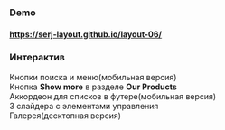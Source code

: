 ### Demo
#### https://serj-layout.github.io/layout-06/

### Интерактив
Кнопки поиска и меню(мобильная версия)  
Кнопка **Show more** в разделе **Our Products**  
Аккордеон для списков в футере(мобильная версия)  
3 слайдера с элементами управления  
Галерея(десктопная версия)
